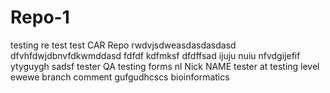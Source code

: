 # Repo-1
testing
re test
test
CAR
Repo
rwdvjsdweasdasdasdasd
dfvhfdwjdbnvfdkwmddasd
fdfdf kdfmksf
dfdffsad
ijuju nuiu
nfvdgijefif
ytyguygh
sadsf
tester
QA testing forms
nl
Nick NAME
tester at testing level
ewewe
branch comment
gufgudhcscs
bioinformatics
